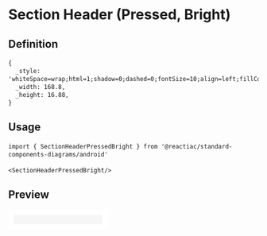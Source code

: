 # Section Header (Pressed, Bright)

## Definition

```
{
  _style: 'whiteSpace=wrap;html=1;shadow=0;dashed=0;fontSize=10;align=left;fillColor=#f6f6f6;strokeColor=#f6f6f6;fontColor=#4D4D4D;',
  _width: 168.8,
  _height: 16.88,
}
```

## Usage

```
import { SectionHeaderPressedBright } from '@reactiac/standard-components-diagrams/android'

<SectionHeaderPressedBright/>
```

## Preview

<img src="./section-header-pressed-bright.png" width="200"/>
